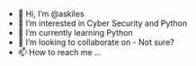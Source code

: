 - 👋 Hi, I’m @askiles
- 👀 I’m interested in Cyber Security and Python
- 🌱 I’m currently learning Python
- 💞️ I’m looking to collaborate on - Not sure?
- 📫 How to reach me ...

<!---
askiles/askiles is a ✨ special ✨ repository because its `README.md` (this file) appears on your GitHub profile.
You can click the Preview link to take a look at your changes.
--->
